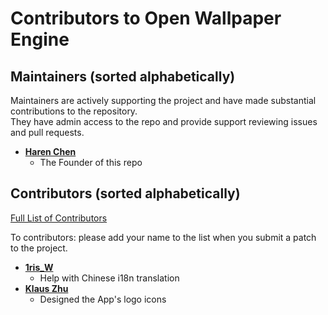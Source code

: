 Contributors to Open Wallpaper Engine
============================

Maintainers (sorted alphabetically)
---------------------------------------
Maintainers are actively supporting the project and have made substantial contributions to the repository.<br>
They have admin access to the repo and provide support reviewing issues and pull requests.

* **[Haren Chen](https://github.com/haren724)**
   * The Founder of this repo 

Contributors  (sorted alphabetically)
-------------------------------------
[Full List of Contributors](https://github.com/Microsoft/Recommenders/graphs/contributors)

To contributors: please add your name to the list when you submit a patch to the project.

* **[1ris_W](https://github.com/Erica-Iris)**
   * Help with Chinese i18n translation
* **[Klaus Zhu](https://github.com/klauszhu1105)**
   * Designed the App's logo icons

